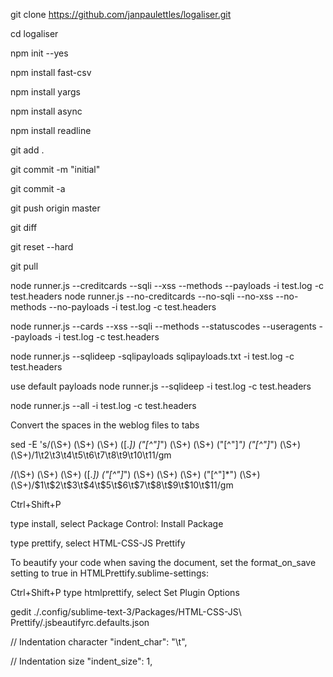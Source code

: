 


git clone https://github.com/janpaulettles/logaliser.git

cd logaliser

npm init --yes


npm install fast-csv

npm install yargs

npm install async

npm install readline

git add .

git commit -m "initial"

git commit -a

git push origin master


git diff

git reset --hard

git pull



node runner.js --creditcards --sqli --xss --methods --payloads -i test.log -c test.headers
node runner.js --no-creditcards --no-sqli --no-xss --no-methods --no-payloads -i test.log -c test.headers

node runner.js --cards --xss --sqli --methods --statuscodes --useragents --payloads -i test.log -c test.headers 

node runner.js --sqlideep -sqlipayloads sqlipayloads.txt -i test.log -c test.headers

use default payloads
node runner.js --sqlideep -i test.log -c test.headers

node runner.js --all -i test.log -c test.headers 



Convert the spaces in the weblog files to tabs


sed -E 's/(\S+) (\S+) (\S+) (\[.*\]) ("[^"]*") (\S+) (\S+) ("[^"]*") ("[^"]*") (\S+) (\S+)/1\t2\t3\t4\t5\t6\t7\t8\t9\t10\t11/gm



/(\S+) (\S+) (\S+) (\[.*\]) ("[^"]*") (\S+) (\S+) (\S+) ("[^"]*") (\S+) (\S+)/$1\t$2\t$3\t$4\t$5\t$6\t$7\t$8\t$9\t$10\t$11/gm





Ctrl+Shift+P

type install, select Package Control: Install Package

type prettify, select HTML-CSS-JS Prettify


To beautify your code when saving the document, set the format_on_save setting to true in HTMLPrettify.sublime-settings:

Ctrl+Shift+P
type htmlprettify, select Set Plugin Options

gedit ./.config/sublime-text-3/Packages/HTML-CSS-JS\ Prettify/.jsbeautifyrc.defaults.json 

// Indentation character
"indent_char": "\t",

// Indentation size
"indent_size": 1,
